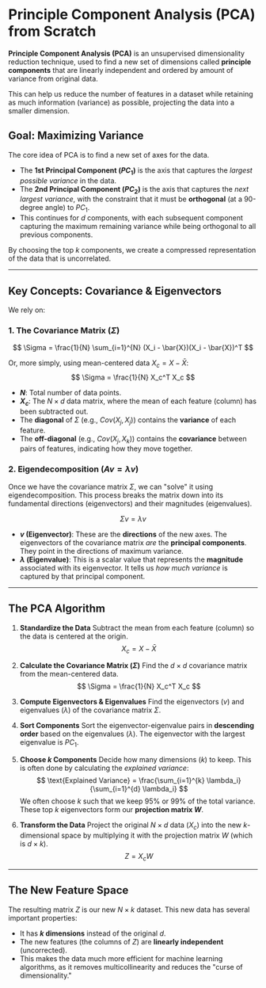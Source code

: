 # Principle Component Analysis (PCA) from Scratch

**Principle Component Analysis (PCA)** is an unsupervised dimensionality reduction technique, used to find  a new set of dimensions called **principle components** that are linearly independent and ordered by amount of variance from original data.

This can help us reduce the number of features in a dataset while retaining as much information (variance) as possible, projecting the data into a smaller dimension.


## Goal: Maximizing Variance

The core idea of PCA is to find a new set of axes for the data.
-   The **1st Principal Component ($PC_1$)** is the axis that captures the *largest possible variance* in the data.
-   The **2nd Principal Component ($PC_2$)** is the axis that captures the *next largest variance*, with the constraint that it must be **orthogonal** (at a 90-degree angle) to $PC_1$.
-   This continues for $d$ components, with each subsequent component capturing the maximum remaining variance while being orthogonal to all previous components.

By choosing the top $k$ components, we create a compressed representation of the data that is uncorrelated.

***

## Key Concepts: Covariance & Eigenvectors

We rely on:

### 1. The Covariance Matrix ($\Sigma$)

$$
\Sigma = \frac{1}{N} \sum_{i=1}^{N} (X_i - \bar{X})(X_i - \bar{X})^T
$$

Or, more simply, using mean-centered data $X_c = X - \bar{X}$:
$$
\Sigma = \frac{1}{N} X_c^T X_c
$$

-   **$N$**: Total number of data points.
-   **$X_c$**: The $N \times d$ data matrix, where the mean of each feature (column) has been subtracted out.
-   The **diagonal** of $\Sigma$ (e.g., $Cov(X_j, X_j)$) contains the **variance** of each feature.
-   The **off-diagonal** (e.g., $Cov(X_j, X_k)$) contains the **covariance** between pairs of features, indicating how they move together.

### 2. Eigendecomposition ($Av = \lambda v$)

Once we have the covariance matrix $\Sigma$, we can "solve" it using eigendecomposition. This process breaks the matrix down into its fundamental directions (eigenvectors) and their magnitudes (eigenvalues).

$$
\Sigma v = \lambda v
$$

-   **$v$ (Eigenvector)**: These are the **directions** of the new axes. The eigenvectors of the covariance matrix *are* the **principal components**. They point in the directions of maximum variance.
-   **$\lambda$ (Eigenvalue)**: This is a scalar value that represents the **magnitude** associated with its eigenvector. It tells us *how much variance* is captured by that principal component.

***

## The PCA Algorithm

1.  **Standardize the Data**
    Subtract the mean from each feature (column) so the data is centered at the origin.
    $$
    X_c = X - \bar{X}
    $$

2.  **Calculate the Covariance Matrix ($\Sigma$)**
    Find the $d \times d$ covariance matrix from the mean-centered data.
    $$
    \Sigma = \frac{1}{N} X_c^T X_c
    $$

3.  **Compute Eigenvectors & Eigenvalues**
    Find the eigenvectors ($v$) and eigenvalues ($\lambda$) of the covariance matrix $\Sigma$.

4.  **Sort Components**
    Sort the eigenvector-eigenvalue pairs in **descending order** based on the eigenvalues ($\lambda$). The eigenvector with the largest eigenvalue is $PC_1$.

5.  **Choose $k$ Components**
    Decide how many dimensions ($k$) to keep. This is often done by calculating the *explained variance*:
    $$
    \text{Explained Variance} = \frac{\sum_{i=1}^{k} \lambda_i}{\sum_{i=1}^{d} \lambda_i}
    $$
    We often choose $k$ such that we keep 95% or 99% of the total variance. These top $k$ eigenvectors form our **projection matrix $W$**.

6.  **Transform the Data**
    Project the original $N \times d$ data ($X_c$) into the new $k$-dimensional space by multiplying it with the projection matrix $W$ (which is $d \times k$).
    $$
    Z = X_c W
    $$

***

## The New Feature Space

The resulting matrix $Z$ is our new $N \times k$ dataset. This new data has several important properties:
-   It has **$k$ dimensions** instead of the original $d$.
-   The new features (the columns of $Z$) are **linearly independent** (uncorrected).
-   This makes the data much more efficient for machine learning algorithms, as it removes multicollinearity and reduces the "curse of dimensionality."







